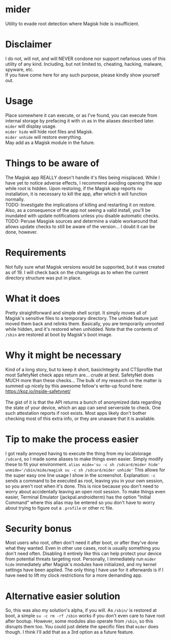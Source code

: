 # mider
Utility to evade root detection where Magisk hide is insufficient.
# Disclaimer
I do not, will not, and will NEVER condone nor support nefarious uses of this utility of any kind.
Including, but not limited to, cheating, hacking, malware, spyware, etc.<br/>
If you have come here for any such purpose, please kindly show yourself out.
# Usage
Place somewhere it can execute, or as I've found, you can execute from internal storage by prefacing it with `sh` as in the aliases described later.<br/>
`mider` will display usage.<br/>
`mider hide` will hide root files and Magisk.<br/>
`mider unhide` will restore everything.<br/>
May add as a Magisk module in the future.
# Things to be aware of
The Magisk app REALLY doesn't handle it's files being misplaced.
While I have yet to notice adverse effects, I recommend avoiding opening the app while root is hidden.
Upon restoring, if the Magisk app reports no installation, it is necessary to kill the app, after which it will function normally.<br/>
TODO: Investigate the implications of killing and restarting it on restore.<br/>
Also, as a consequence of the app not seeing a valid install, you'll be inundated with update notifications unless you disable automatic checks.<br/>
TODO: Peruse Masgisk sources and determine a viable workaround that allows update checks to still be aware of the version... I doubt it can be done, however.
# Requirements
Not fully sure what Magisk versions would be supported, but it was created as of 19.
I will check back on the changelogs as to when the current directory structure was put in place.
# What it does
Pretty straightforward and simple shell script.
It simply moves all of Magisk's sensitive files to a temporary directory.
The unhide feature just moved them back and relinks them.
Basically, you are temporarily unrooted while hidden, and it's restored when unhidded.
Note that the contents of `/sbin` are restored at boot by Magisk's boot image.
# Why it might be necessary
Kind of a long story, but to keep it short, basicIntegrity and CTSprofile that most SafetyNet check apps return are... crude at best.
SafetyNet does MUCH more than these checks...
The bulk of my research on the matter is summed up nicely by this awesome fellow's write-up found here:<br/>
https://koz.io/inside-safetynet/<br/><br/>
The gist of it is that the API returns a bunch of anonymized data regarding the state of your device, which an app can send serverside to check.
One such attestation reports if root exists.
Most apps likely don't bother checking most of this extra info, or they are unaware that it is available.
# Tip to make the process easier
I got really annoyed having to execute the thing from my localstorage `/sdcard`, so I made some aliases to make things even easier.
Simply modify these to fit your environment.
`alias mide='su -c sh /sdcard/mider hide' unmide='/sbin/mide/magisk su -c sh /sdcard/mider unhide'`
This allows for the super easy one line usage I show in the screenshot.
Explanation: `-c` sends a command to be executed as root, leaving you in your own session, so you aren't root when it's done.
This is nice because you don't need to worry about accidentally leaving an open root session.
To make things even easier, Terminal Emulator (jackpal.androidterm) has the option "Initial Command" where this alias may be entered so you don't have to worry about trying to figure out a `.profile` or other rc file.
# Security bonus
Most users who root, often don't need it after boot, or after they've done what they wanted.
Even in other use cases, root is usually something you don't need often.
Disabling it entirely like this can help protect your device from potential threats targeting root.
Personally, I immediately run `mider hide` immediately after Magisk's modules have initialized, and my kernel settings have been applied.
The only thing I have use for it afterwards is if I have need to lift my clock restrictions for a more demanding app.
# Alternative easier solution
So, this was also my solution's alpha, if you will.
As `/sbin/` is restored at boot, a simple `su -c rm -rf /sbin` works if you don't even care to have root after bootup.
However, some modules also operate from `/sbin`, so this disrupts them too.
You could just delete the specific files that `mider` does though.
I think I'll add that as a 3rd option as a future feature. 
